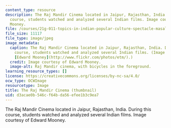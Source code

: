 ```yaml
---
content_type: resource
description: The Raj Mandir Cinema located in Jaipur, Rajasthan, India. During this
  course, students watched and analyzed several Indian films. Image courtesy of Edward
  Mooney.
file: /courses/21g-011-topics-in-indian-popular-culture-spectacle-masala-and-genre-fall-2006/d3acae0b546cf64bda56efee1b3c9ea7_21g-011f06-th.jpg
file_size: 11117
file_type: image/jpeg
image_metadata:
  caption: The Raj Mandir Cinema located in Jaipur, Rajasthan, India. During this
    course, students watched and analyzed several Indian films. (Image courtesy of
    [Edward Mooney](http://www.flickr.com/photos/etm/).)
  credit: Image courtesy of Edward Mooney.
  image-alt: Raj Mandir cinema, with bicycles in the foreground.
learning_resource_types: []
license: https://creativecommons.org/licenses/by-nc-sa/4.0/
ocw_type: OCWImage
resourcetype: Image
title: The Raj Mandir Cinema (thumbnail)
uid: d3acae0b-546c-f64b-da56-efee1b3c9ea7
---
```

The Raj Mandir Cinema located in Jaipur, Rajasthan, India. During this course, students watched and analyzed several Indian films. Image courtesy of Edward Mooney.